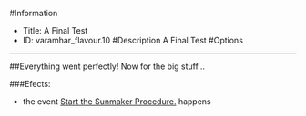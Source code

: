 #Information
 - Title: A Final Test
 - ID: varamhar_flavour.10
#Description
A Final Test
#Options

___
##Everything went perfectly! Now for the big stuff...

###Efects:<ul><li>the event [Start the Sunmaker Procedure.](../events/start_the_sunmaker_procedure.md) happens</li></ul>
